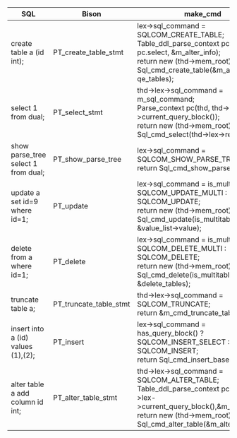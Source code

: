 | SQL                                 | Bison                  | make_cmd                                                                                                                                                                                             |
| ----------------------------------- | ---------------------- | ---------------------------------------------------------------------------------------------------------------------------------------------------------------------------------------------------- |
| create table a (id int);            | PT_create_table_stmt   | lex->sql_command = SQLCOM_CREATE_TABLE;<br />Table_ddl_parse_context pc2(thd, pc.select, &m_alter_info);<br />return new (thd->mem_root) Sql_cmd_create_table(&m_alter_info, qe_tables);             |
| select 1 from dual;                 | PT_select_stmt         | thd->lex->sql_command = m_sql_command;<br />Parse_context pc(thd, thd->lex->current_query_block());<br />return new (thd->mem_root) Sql_cmd_select(thd->lex->result);                                |
| show parse_tree select 1 from dual; | PT_show_parse_tree     | lex->sql_command = SQLCOM_SHOW_PARSE_TREE;<br />return Sql_cmd_show_parse_tree;                                                                                                                      |
| update a set id=9 where id=1;       | PT_update              | lex->sql_command = is_multitable ? SQLCOM_UPDATE_MULTI : SQLCOM_UPDATE;<br />return new (thd->mem_root) Sql_cmd_update(is_multitable, &value_list->value);                                           |
| delete from a where id=1;           | PT_delete              | lex->sql_command = is_multitable() ? SQLCOM_DELETE_MULTI : SQLCOM_DELETE;<br />return new (thd->mem_root) Sql_cmd_delete(is_multitable(), &delete_tables);                                           |
| truncate table a;                   | PT_truncate_table_stmt | thd->lex->sql_command = SQLCOM_TRUNCATE;<br />return &m_cmd_truncate_table;                                                                                                                          |
| insert into a (id)  values (1),(2); | PT_insert              | lex->sql_command = has_query_block() ? SQLCOM_INSERT_SELECT : SQLCOM_INSERT;<br />return Sql_cmd_insert_base                                                                                         |
| alter table a add column id int;    | PT_alter_table_stmt    | thd->lex->sql_command = SQLCOM_ALTER_TABLE;<br />Table_ddl_parse_context pc(thd, thd->lex->current_query_block(),&m_alter_info);<br />return new (thd->mem_root) Sql_cmd_alter_table(&m_alter_info); |
